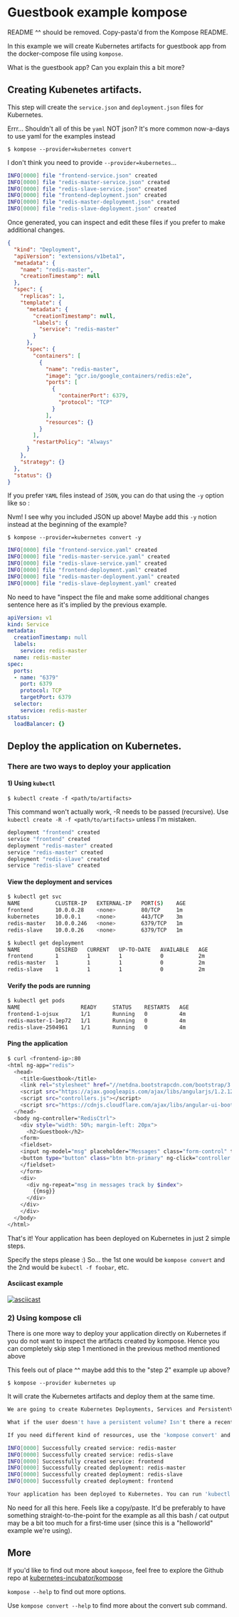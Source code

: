 # Guestbook example kompose

README ^^ should be removed. Copy-pasta'd from the Kompose README.

In this example we will create Kubernetes artifacts for guestbook app from the docker-compose file using `kompose`.

What is the guestbook app? Can you explain this a bit more?

## Creating Kubenetes artifacts.
This step will create the `service.json` and `deployment.json` files for Kubernetes.

Errr... Shouldn't all of this be `yaml` NOT json? It's more common now-a-days to use yaml for the examples instead

`$ kompose --provider=kubernetes convert`

I don't think you need to provide `--provider=kubernetes`...

```bash
INFO[0000] file "frontend-service.json" created         
INFO[0000] file "redis-master-service.json" created     
INFO[0000] file "redis-slave-service.json" created      
INFO[0000] file "frontend-deployment.json" created      
INFO[0000] file "redis-master-deployment.json" created  
INFO[0000] file "redis-slave-deployment.json" created   
```

Once generated, you can inspect and edit these files if you prefer to make additional changes.

```json
{
  "kind": "Deployment",
  "apiVersion": "extensions/v1beta1",
  "metadata": {
    "name": "redis-master",
    "creationTimestamp": null
  },
  "spec": {
    "replicas": 1,
    "template": {
      "metadata": {
        "creationTimestamp": null,
        "labels": {
          "service": "redis-master"
        }
      },
      "spec": {
        "containers": [
          {
            "name": "redis-master",
            "image": "gcr.io/google_containers/redis:e2e",
            "ports": [
              {
                "containerPort": 6379,
                "protocol": "TCP"
              }
            ],
            "resources": {}
          }
        ],
        "restartPolicy": "Always"
      }
    },
    "strategy": {}
  },
  "status": {}
}
```

If you prefer `YAML` files instead of `JSON`, you can do that using the `-y` option like so :

Nvm! I see why you included JSON up above! Maybe add this `-y` notion instead at the beginning of the example?

`$ kompose --provider=kubernetes convert -y`
```bash
INFO[0000] file "frontend-service.yaml" created         
INFO[0000] file "redis-master-service.yaml" created     
INFO[0000] file "redis-slave-service.yaml" created      
INFO[0000] file "frontend-deployment.yaml" created      
INFO[0000] file "redis-master-deployment.yaml" created  
INFO[0000] file "redis-slave-deployment.yaml" created
```

No need to have "inspect the file and make some additional changes sentence here as it's implied by the previous example.

```yaml
apiVersion: v1
kind: Service
metadata:
  creationTimestamp: null
  labels:
    service: redis-master
  name: redis-master
spec:
  ports:
  - name: "6379"
    port: 6379
    protocol: TCP
    targetPort: 6379
  selector:
    service: redis-master
status:
  loadBalancer: {}
```

## Deploy the application on Kubernetes.
### There are two ways to deploy your application
#### 1) Using `kubectl`

`$ kubectl create -f <path/to/artifacts>`

This command won't actually work, -R needs to be passed (recursive). Use `kubectl create -R -f <path/to/artifacts>` unless I'm mistaken.

```bash
deployment "frontend" created
service "frontend" created
deployment "redis-master" created
service "redis-master" created
deployment "redis-slave" created
service "redis-slave" created
```

#### View the deployment and services

```bash
$ kubectl get svc
NAME           CLUSTER-IP   EXTERNAL-IP   PORT(S)    AGE
frontend       10.0.0.28    <none>        80/TCP     1m
kubernetes     10.0.0.1     <none>        443/TCP    3m
redis-master   10.0.0.246   <none>        6379/TCP   1m
redis-slave    10.0.0.26    <none>        6379/TCP   1m
```


```bash
$ kubectl get deployment 
NAME           DESIRED   CURRENT   UP-TO-DATE   AVAILABLE   AGE
frontend       1         1         1            0           2m
redis-master   1         1         1            0           2m
redis-slave    1         1         1            0           2m
```

#### Verify the pods are running

```bash
$ kubectl get pods
NAME                   READY     STATUS    RESTARTS   AGE
frontend-1-ojsux       1/1       Running   0          4m
redis-master-1-1ep72   1/1       Running   0          4m
redis-slave-2504961    1/1       Running   0          4m
```

#### Ping the application

```bash
$ curl <frontend-ip>:80
<html ng-app="redis">
  <head>
    <title>Guestbook</title>
    <link rel="stylesheet" href="//netdna.bootstrapcdn.com/bootstrap/3.1.1/css/bootstrap.min.css">
    <script src="https://ajax.googleapis.com/ajax/libs/angularjs/1.2.12/angular.min.js"></script>
    <script src="controllers.js"></script>
    <script src="https://cdnjs.cloudflare.com/ajax/libs/angular-ui-bootstrap/0.13.0/ui-bootstrap-tpls.js"></script>
  </head>
  <body ng-controller="RedisCtrl">
    <div style="width: 50%; margin-left: 20px">
      <h2>Guestbook</h2>
    <form>
    <fieldset>
    <input ng-model="msg" placeholder="Messages" class="form-control" type="text" name="input"><br>
    <button type="button" class="btn btn-primary" ng-click="controller.onRedis()">Submit</button>
    </fieldset>
    </form>
    <div>
      <div ng-repeat="msg in messages track by $index">
        {{msg}}
      </div>
    </div>
    </div>
  </body>
</html>

```

That's it! Your application has been deployed on Kubernetes in just 2 simple steps.

Specify the steps please :) So... the 1st one would be `kompose convert` and the 2nd would be `kubectl -f foobar`, etc.


#### Asciicast example

[![asciicast](https://asciinema.org/a/93cw0sd1i3rxcia9qjjccr5lp.png)](https://asciinema.org/a/93cw0sd1i3rxcia9qjjccr5lp)

### 2) Using kompose cli
There is one more way to deploy your application directly on Kubernetes if you do not want to inspect the artifacts created by kompose. Hence you can completely skip step 1 mentioned in the previous method mentioned above

This feels out of place ^^ maybe add this to the "step 2" example up above?

`$ kompose --provider kubernetes up`

It will crate the Kubernetes artifacts and deploy them at the same time.

```bash
We are going to create Kubernetes Deployments, Services and PersistentVolumeClaims for your Dockerized application. 

What if the user doesn't have a persistent volume? Isn't there a recent option for this that has been merged into Kompose?

If you need different kind of resources, use the 'kompose convert' and 'kubectl create -f' commands instead. 

INFO[0000] Successfully created service: redis-master   
INFO[0000] Successfully created service: redis-slave    
INFO[0000] Successfully created service: frontend       
INFO[0000] Successfully created deployment: redis-master 
INFO[0000] Successfully created deployment: redis-slave 
INFO[0000] Successfully created deployment: frontend

Your application has been deployed to Kubernetes. You can run 'kubectl get deployment,svc,pod,pvc' to verify your application is running.
```

No need for all this here. Feels like a copy/paste. It'd be preferably to have something straight-to-the-point for the example as all this bash / cat output may be a bit too much for a first-time user (since this is a "helloworld" example we're using).


## More
If you'd like to find out more about `kompose`, feel free to explore the Github repo at [kubernetes-incubator/kompose](https://github.com/kubernetes-incubator/kompose)

`kompose --help` to find out more options.

Use `kompose convert --help` to find more about the convert sub command.
